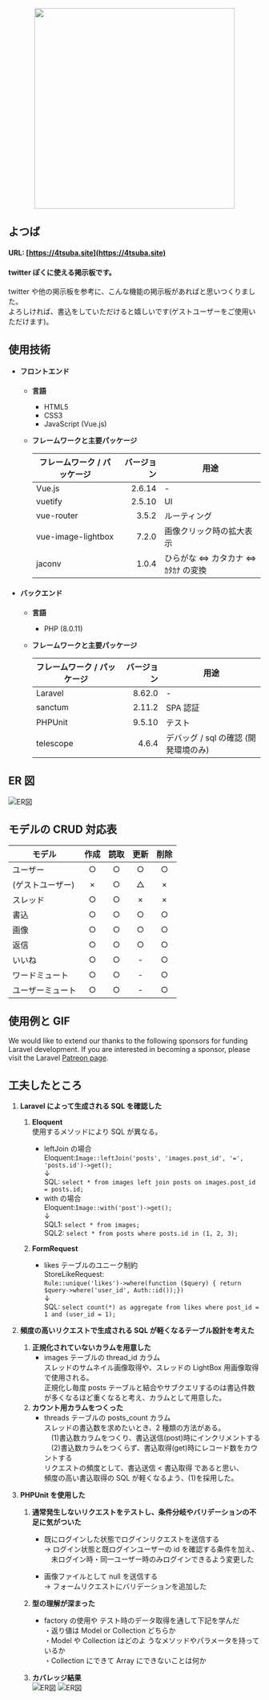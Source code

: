 <p align="center"><a href="https://4tsuba.site" target="_blank"><img src="./images_for_README/4tsuba_er_diagram.jpg" width="400"></a></p>

## よつば

#### URL: [https://4tsuba.site](https://4tsuba.site)

#### twitter ぽくに使える掲示板です。

twitter や他の掲示板を参考に、こんな機能の掲示板があればと思いつくりました。  
よろしければ、書込をしていただけると嬉しいです(ゲストユーザーをご使用いただけます)。

## 使用技術

-   #### フロントエンド

    -   **言語**
        -   HTML5
        -   CSS3
        -   JavaScript (Vue.js)
    -   **フレームワークと主要パッケージ**

        | フレームワーク / パッケージ | バージョン | 用途                              |
        | --------------------------- | ---------: | --------------------------------- |
        | Vue.js                      |     2.6.14 | -                                 |
        | vuetify                     |     2.5.10 | UI                                |
        | vue-router                  |      3.5.2 | ルーティング                      |
        | vue-image-lightbox          |      7.2.0 | 画像クリック時の拡大表示          |
        | jaconv                      |      1.0.4 | ひらがな ⇔ カタカナ ⇔ ｶﾀｶﾅ の変換 |

-   #### バックエンド

    -   **言語**
        -   PHP (8.0.11)
    -   **フレームワークと主要パッケージ**

        | フレームワーク / パッケージ | バージョン | 用途                                 |
        | --------------------------- | ---------: | ------------------------------------ |
        | Laravel                     |     8.62.0 | -                                    |
        | sanctum                     |     2.11.2 | SPA 認証                             |
        | PHPUnit                     |     9.5.10 | テスト                               |
        | telescope                   |      4.6.4 | デバッグ / sql の確認 (開発環境のみ) |

## ER 図

![ER図](https://user-images.githubusercontent.com/91203083/137972958-d213afd9-bb60-4648-b978-e3fb46a4a9d3.jpg)

## モデルの CRUD 対応表

| モデル           | 作成 | 読取 | 更新 | 削除 |
| ---------------- | :--: | :--: | :--: | :--: |
| ユーザー         |  ○   |  ○   |  ○   |  ○   |
| (ゲストユーザー) |  ×   |  ○   |  △   |  ×   |
| スレッド         |  ○   |  ○   |  ×   |  ×   |
| 書込             |  ○   |  ○   |  ○   |  ○   |
| 画像             |  ○   |  ○   |  ○   |  ○   |
| 返信             |  ○   |  ○   |  ○   |  ○   |
| いいね           |  ○   |  ○   |  -   |  ○   |
| ワードミュート   |  ○   |  ○   |  -   |  ○   |
| ユーザーミュート |  ○   |  ○   |  -   |  ○   |

## 使用例と GIF

We would like to extend our thanks to the following sponsors for funding Laravel development. If you are interested in becoming a sponsor, please visit the Laravel [Patreon page](https://patreon.com/taylorotwell).

## 工夫したところ

1.  **Laravel によって生成される SQL を確認した**

    1. **Eloquent**  
       使用するメソッドにより SQL が異なる。

        - leftJoin の場合  
           Eloquent:`Image::leftJoin('posts', 'images.post_id', '=', 'posts.id')->get();` <br>↓<br>
          SQL: `select * from images left join posts on images.post_id = posts.id;`
        - with の場合  
           Eloquent:`Image::with('post')->get();` <br>↓<br>
          SQL1: `select * from images;`  
           SQL2: `select * from posts where posts.id in (1, 2, 3);`

    1. **FormRequest**
        - likes テーブルのユニーク制約  
          StoreLikeRequest:  
          `Rule::unique('likes')->where(function ($query) { return $query->where('user_id', Auth::id());})`
          <br>↓<br>
          SQL: `select count(*) as aggregate from likes where post_id = 1 and (user_id = 1);`

1.  **頻度の高いリクエストで生成される SQL が軽くなるテーブル設計を考えた**

    1. **正規化されていないカラムを用意した**
        - images テーブルの thread_id カラム  
          スレッドのサムネイル画像取得や、スレッドの LightBox 用画像取得で使用される。  
          正規化し毎度 posts テーブルと結合やサブクエリするのは書込件数が多くなるほど重くなると考え、カラムとして用意した。
    1. **カウント用カラムをつくった**
        - threads テーブルの posts_count カラム  
          スレッドの書込数を求めたいとき、2 種類の方法がある。  
          <span>　</span>(1)書込数カラムをつくり、書込送信(post)時にインクリメントする  
          <span>　</span>(2)書込数カラムをつくらず、書込取得(get)時にレコード数をカウントする  
          リクエストの頻度として、書込送信 < 書込取得 であると思い、  
          頻度の高い書込取得の SQL が軽くなるよう、(1)を採用した。

1.  **PHPUnit を使用した**

    1. **通常発生しないリクエストをテストし、条件分岐やバリデーションの不足に気がついた**

        - 既にログインした状態でログインリクエストを送信する  
           → ログイン状態と既ログインユーザーの id を確認する条件を加え、  
           <span>　</span>未ログイン時・同一ユーザー時のみログインできるよう変更した

        - 画像ファイルとして null を送信する  
           → フォームリクエストにバリデーションを追加した

    1. **型の理解が深まった**
        - factory の使用や テスト時のデータ取得を通して下記を学んだ  
          ・返り値は Model or Collection どちらか  
          ・Model や Collection はどのよ うなメソッドやパラメータを持っているか  
          ・Collection にできて Array にできないことは何か
    1. **カバレッジ結果**  
       ![ER図](https://user-images.githubusercontent.com/91203083/138064094-6c3ce972-c55a-4358-b92c-8bf8ad33b7d7.png)
       ![ER図](https://user-images.githubusercontent.com/91203083/138063913-e9140bc6-7d13-4d01-b244-fb9132aa5674.png)
